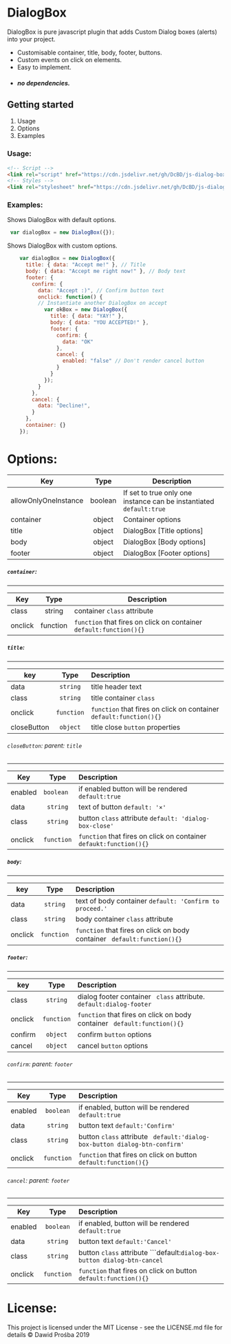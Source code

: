 # DialogBox

DialogBox is pure javascript plugin that adds Custom Dialog boxes (alerts) into your project.
  - Customisable container, title, body, footer, buttons.
  - Custom events on click on elements.
  - Easy to implement.
  - ##### no dependencies.
## Getting started
1. Usage
2. Options
3. Examples

### Usage:
```HTML
<!-- Script -->
<link rel="script" href="https://cdn.jsdelivr.net/gh/DcBD/js-dialog-box/dialogbox.js"/>
<!-- Styles -->
<link rel="stylesheet" href="https://cdn.jsdelivr.net/gh/DcBD/js-dialog-box/style.css"/>
```

### Examples:
Shows DialogBox with default options.
```javascript
 var dialogBox = new DialogBox({});
```
Shows DialogBox with custom options.
```javascript
    var dialogBox = new DialogBox({
      title: { data: "Accept me!" }, // Title
      body: { data: "Accept me right now!" }, // Body text
      footer: {
        confirm: {
          data: "Accept :)", // Confirm button text
          onclick: function() {
          // Instantiate another DialogBox on accept
            var okBox = new DialogBox({
              title: { data: "YAY!" },
              body: { data: "YOU ACCEPTED!" },
              footer: {
                confirm: {
                  data: "OK"
                },
                cancel: {
                  enabled: "false" // Don't render cancel button
                }
              }
            });
          }
        },
        cancel: {
          data: "Decline!",
        }
      },
      container: {}
    });

```

# Options:
| Key        | Type           | Description  |
| ------------- |:-------------:| -----|
| allowOnlyOneInstance     | boolean | If set to true only one instance can be instantiated ``` default:true ``` |
| container|object|Container options|
| title | object|DialogBox [Title options]|
|body | object | DialogBox [Body options]|
|footer|object|DialogBox [Footer options]|

##### ```container```:
---
| Key        | Type           | Description  |
| ------------- |:-------------:| -----|
|class|string|container ```class``` attribute|
|onclick|function|```function``` that fires on click on container ```default:function(){}```|

##### ```title```:
---
| key        | Type           | Description  |
| ------------- |:-------------:|:-----|
|data|```string```|title header text|
|class|```string```|title container ```class```|
|onclick|```function```|```function``` that fires on click on container ```default:function(){}```|
|closeButton|```object```|title close ```button``` properties|

###### ```closeButton```: parent: ```title```
---
| Key        | Type           | Description  |
| ------------- |:-------------:|:-----|
|enabled|```boolean ```| if enabled button will be rendered ```default:true```|
|data|```string```| text of button ```default: '×' ```|
|class|```string```|button ```class``` attribute ```default: 'dialog-box-close'```|
|onclick|```function```|```function``` that fires on click on container ``` defaukt:function(){}```|
##### ```body```:
---
| key        | Type           | Description  |
| ------------- |:-------------:|:-----|
|data|```string```|text of body container ```default: 'Confirm to proceed.'```|
|class|```string```|body container ```class``` attribute|
|onclick|```function```|```function``` that fires on click on body container ``` default:function(){}```|

##### ```footer```:
---
| key        | Type           | Description  |
| ------------- |:-------------:|:-----|
|class|```string```|dialog footer container ``` class``` attribute. ```default:dialog-footer```|
|onclick|```function```|```function``` that fires on click on body container ``` default:function(){}```|
|confirm|```object```|confirm ```button``` options|
|cancel|```object```|cancel ```button``` options|
###### ```confirm```: parent: ```footer```
---
| Key        | Type           | Description  |
| ------------- |:-------------:|:-----|
|enabled|```boolean```|if enabled, button will be rendered ```default:true```|
|data|```string```|button text ```default:'Confirm'```|
|class|```string```|button ```class``` attribute ``` default:'dialog-box-button dialog-btn-confirm'```|
|onclick|```function```|```function``` that fires on click on button ``` default:function(){}```|

###### ```cancel```: parent: ```footer```
---
| Key        | Type           | Description  |
| ------------- |:-------------:|:-----|
|enabled|```boolean```|if enabled, button will be rendered ```default:true```|
|data|```string```|button text ```default:'Cancel'```|
|class|```string```|button ```class``` attribute ```default:`dialog-box-button dialog-btn-cancel`|
|onclick|```function```|```function``` that fires on click on button ``` default:function(){}```|















    
    

# License:
This project is licensed under the MIT License - see the LICENSE.md file for details
© Dawid Prośba 2019
